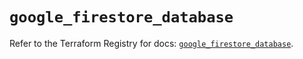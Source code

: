# `google_firestore_database`

Refer to the Terraform Registry for docs: [`google_firestore_database`](https://registry.terraform.io/providers/hashicorp/google-beta/6.43.0/docs/resources/google_firestore_database).
